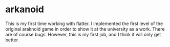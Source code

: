 # arkanoid

This is my first time working with flatter. I implemented the first level of the original araknoid game in order to show it at the university as a work. There are of course bugs. However, this is my first job, and I think it will only get better.
